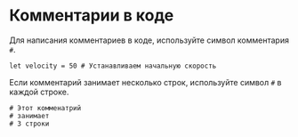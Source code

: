 # Комментарии в коде

Для написания комментариев в коде, используйте символ комментария `#`.

```
let velocity = 50 # Устанавливаем начальную скорость
```

Если комментарий занимает несколько строк, используйте символ `#` в каждой строке.

```
# Этот комменатрий
# занимает
# 3 строки
```